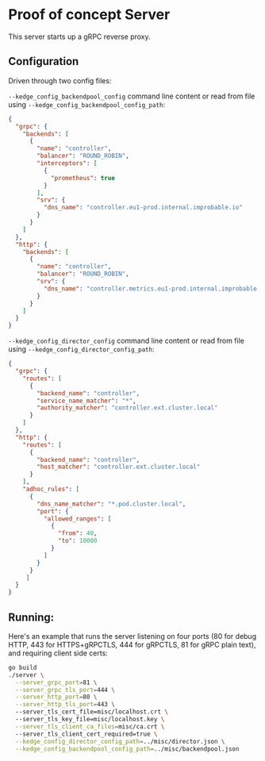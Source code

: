 # Proof of concept Server

This server starts up a gRPC reverse proxy.

## Configuration

Driven through two config files: 

`--kedge_config_backendpool_config` command line content or read from file using `--kedge_config_backendpool_config_path`:
```json
{
  "grpc": {
    "backends": [
      {
        "name": "controller",
        "balancer": "ROUND_ROBIN",
        "interceptors": [
          {
            "prometheus": true
          }
        ],
        "srv": {
          "dns_name": "controller.eu1-prod.internal.improbable.io"
        }
      }
    ]
  },
  "http": {
    "backends": [
      {
        "name": "controller",
        "balancer": "ROUND_ROBIN",
        "srv": {
          "dns_name": "controller.metrics.eu1-prod.internal.improbable.io"
        }
      }
    ]
  }
}
```

`--kedge_config_director_config` command line content or read from file using `--kedge_config_director_config_path`:
```json
{
  "grpc": {
    "routes": [
      {
        "backend_name": "controller",
        "service_name_matcher": "*",
        "authority_matcher": "controller.ext.cluster.local"
      }
    ]
  },
  "http": {
    "routes": [
      {
        "backend_name": "controller",
        "host_matcher": "controller.ext.cluster.local"
      }
    ],
    "adhoc_rules": [
      {
        "dns_name_matcher": "*.pod.cluster.local",
        "port": {
          "allowed_ranges": [
            {
              "from": 40,
              "to": 10000
            }
          ]
        }
      }
     ]
  }
}
```

## Running:

Here's an example that runs the server listening on four ports (80 for debug HTTP, 443 for HTTPS+gRPCTLS, 444 for gRPCTLS, 81 for gRPC plain text), and requiring 
client side certs:
```sh
go build 
./server \
  --server_grpc_port=81 \
  --server_grpc_tls_port=444 \
  --server_http_port=80 \
  --server_http_tls_port=443 \ 
  --server_tls_cert_file=misc/localhost.crt \ 
  --server_tls_key_file=misc/localhost.key \
  --server_tls_client_ca_files=misc/ca.crt \ 
  --server_tls_client_cert_required=true \
  --kedge_config_director_config_path=../misc/director.json \
  --kedge_config_backendpool_config_path=../misc/backendpool.json 
```